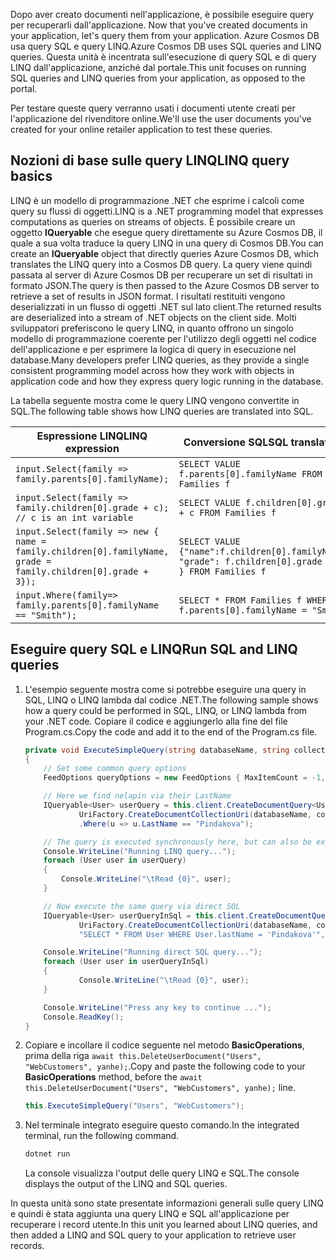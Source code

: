<span data-ttu-id="ed17d-101"><!--TODO: Explain how to do ExecuteNext (pages closer to SDK imp) vs ToList (continuation token)--> Dopo aver creato documenti nell'applicazione, è possibile eseguire query per recuperarli dall'applicazione.</span><span class="sxs-lookup"><span data-stu-id="ed17d-101"><!--TODO: Explain how to do ExecuteNext (pages closer to SDK imp) vs ToList (continuation token)--> Now that you've created documents in your application, let's query them from your application.</span></span> <span data-ttu-id="ed17d-102">Azure Cosmos DB usa query SQL e query LINQ.</span><span class="sxs-lookup"><span data-stu-id="ed17d-102">Azure Cosmos DB uses SQL queries and LINQ queries.</span></span> <span data-ttu-id="ed17d-103">Questa unità è incentrata sull'esecuzione di query SQL e di query LINQ dall'applicazione, anziché dal portale.</span><span class="sxs-lookup"><span data-stu-id="ed17d-103">This unit focuses on running SQL queries and LINQ queries from your application, as opposed to the portal.</span></span>

<span data-ttu-id="ed17d-104">Per testare queste query verranno usati i documenti utente creati per l'applicazione del rivenditore online.</span><span class="sxs-lookup"><span data-stu-id="ed17d-104">We'll use the user documents you've created for your online retailer application to test these queries.</span></span>

## <a name="linq-query-basics"></a><span data-ttu-id="ed17d-105">Nozioni di base sulle query LINQ</span><span class="sxs-lookup"><span data-stu-id="ed17d-105">LINQ query basics</span></span>

<span data-ttu-id="ed17d-106">LINQ è un modello di programmazione .NET che esprime i calcoli come query su flussi di oggetti.</span><span class="sxs-lookup"><span data-stu-id="ed17d-106">LINQ is a .NET programming model that expresses computations as queries on streams of objects.</span></span> <span data-ttu-id="ed17d-107">È possibile creare un oggetto **IQueryable** che esegue query direttamente su Azure Cosmos DB, il quale a sua volta traduce la query LINQ in una query di Cosmos DB.</span><span class="sxs-lookup"><span data-stu-id="ed17d-107">You can create an **IQueryable** object that directly queries Azure Cosmos DB, which translates the LINQ query into a Cosmos DB query.</span></span> <span data-ttu-id="ed17d-108">La query viene quindi passata al server di Azure Cosmos DB per recuperare un set di risultati in formato JSON.</span><span class="sxs-lookup"><span data-stu-id="ed17d-108">The query is then passed to the Azure Cosmos DB server to retrieve a set of results in JSON format.</span></span> <span data-ttu-id="ed17d-109">I risultati restituiti vengono deserializzati in un flusso di oggetti .NET sul lato client.</span><span class="sxs-lookup"><span data-stu-id="ed17d-109">The returned results are deserialized into a stream of .NET objects on the client side.</span></span> <span data-ttu-id="ed17d-110">Molti sviluppatori preferiscono le query LINQ, in quanto offrono un singolo modello di programmazione coerente per l'utilizzo degli oggetti nel codice dell'applicazione e per esprimere la logica di query in esecuzione nel database.</span><span class="sxs-lookup"><span data-stu-id="ed17d-110">Many developers prefer LINQ queries, as they provide a single consistent programming model across how they work with objects in application code and how they express query logic running in the database.</span></span>

<span data-ttu-id="ed17d-111">La tabella seguente mostra come le query LINQ vengono convertite in SQL.</span><span class="sxs-lookup"><span data-stu-id="ed17d-111">The following table shows how LINQ queries are translated into SQL.</span></span>

| <span data-ttu-id="ed17d-112">Espressione LINQ</span><span class="sxs-lookup"><span data-stu-id="ed17d-112">LINQ expression</span></span> | <span data-ttu-id="ed17d-113">Conversione SQL</span><span class="sxs-lookup"><span data-stu-id="ed17d-113">SQL translation</span></span> |
|---|---|
| `input.Select(family => family.parents[0].familyName);`| `SELECT VALUE f.parents[0].familyName FROM Families f` |
|`input.Select(family => family.children[0].grade + c); // c is an int variable` | `SELECT VALUE f.children[0].grade + c FROM Families f` |
|`input.Select(family => new { name = family.children[0].familyName, grade = family.children[0].grade + 3});`| `SELECT VALUE {"name":f.children[0].familyName, "grade": f.children[0].grade + 3 } FROM Families f`|
|`input.Where(family=> family.parents[0].familyName == "Smith");`|`SELECT * FROM Families f WHERE f.parents[0].familyName = "Smith"`|

## <a name="run-sql-and-linq-queries"></a><span data-ttu-id="ed17d-114">Eseguire query SQL e LINQ</span><span class="sxs-lookup"><span data-stu-id="ed17d-114">Run SQL and LINQ queries</span></span>

1. <span data-ttu-id="ed17d-115">L'esempio seguente mostra come si potrebbe eseguire una query in SQL, LINQ o LINQ lambda dal codice .NET.</span><span class="sxs-lookup"><span data-stu-id="ed17d-115">The following sample shows how a query could be performed in SQL, LINQ, or LINQ lambda from your .NET code.</span></span> <span data-ttu-id="ed17d-116">Copiare il codice e aggiungerlo alla fine del file Program.cs.</span><span class="sxs-lookup"><span data-stu-id="ed17d-116">Copy the code and add it to the end of the Program.cs file.</span></span>

    ```csharp
    private void ExecuteSimpleQuery(string databaseName, string collectionName)
    {
        // Set some common query options
        FeedOptions queryOptions = new FeedOptions { MaxItemCount = -1, EnableCrossPartitionQuery = true };

        // Here we find nelapin via their LastName
        IQueryable<User> userQuery = this.client.CreateDocumentQuery<User>(
                UriFactory.CreateDocumentCollectionUri(databaseName, collectionName), queryOptions)
                .Where(u => u.LastName == "Pindakova");

        // The query is executed synchronously here, but can also be executed asynchronously via the IDocumentQuery<T> interface
        Console.WriteLine("Running LINQ query...");
        foreach (User user in userQuery)
        {
            Console.WriteLine("\tRead {0}", user);
        }

        // Now execute the same query via direct SQL
        IQueryable<User> userQueryInSql = this.client.CreateDocumentQuery<User>(
                UriFactory.CreateDocumentCollectionUri(databaseName, collectionName),
                "SELECT * FROM User WHERE User.lastName = 'Pindakova'", queryOptions );

        Console.WriteLine("Running direct SQL query...");
        foreach (User user in userQueryInSql)
        {
                Console.WriteLine("\tRead {0}", user);
        }

        Console.WriteLine("Press any key to continue ...");
        Console.ReadKey();
    }
    ```

1. <span data-ttu-id="ed17d-117">Copiare e incollare il codice seguente nel metodo **BasicOperations**, prima della riga `await this.DeleteUserDocument("Users", "WebCustomers", yanhe);`.</span><span class="sxs-lookup"><span data-stu-id="ed17d-117">Copy and paste the following code to your **BasicOperations** method, before the `await this.DeleteUserDocument("Users", "WebCustomers", yanhe);` line.</span></span>

    ```csharp
    this.ExecuteSimpleQuery("Users", "WebCustomers");
    ```

1. <span data-ttu-id="ed17d-118">Nel terminale integrato eseguire questo comando.</span><span class="sxs-lookup"><span data-stu-id="ed17d-118">In the integrated terminal, run the following command.</span></span>

    ```bash
    dotnet run
    ```

    <span data-ttu-id="ed17d-119">La console visualizza l'output delle query LINQ e SQL.</span><span class="sxs-lookup"><span data-stu-id="ed17d-119">The console displays the output of the LINQ and SQL queries.</span></span>

<span data-ttu-id="ed17d-120">In questa unità sono state presentate informazioni generali sulle query LINQ e quindi è stata aggiunta una query LINQ e SQL all'applicazione per recuperare i record utente.</span><span class="sxs-lookup"><span data-stu-id="ed17d-120">In this unit you learned about LINQ queries, and then added a LINQ and SQL query to your application to retrieve user records.</span></span>
